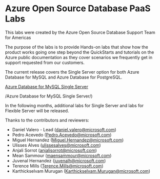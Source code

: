 # Azure Open Source Database PaaS Labs

This labs were created by the Azure Open Source Database Support Team for Americas

The purpose of the labs is to provide  Hands-on labs that show how the product works going one step beyond the QuickStarts and tutorials on the Azure public documentation as they cover scenarios we frequently get in support requested from our customers.

The current release covers the Single Server option for both Azure Database for MySQL and Azure Database for PostgreSQL.

[Azure Database for MySQL Single Server](http://www.google.com)

/Azure Database for MySQL Single Server/) 


In the following months, additional labs for Single Server and labs for Flexible Server will be released.

Thanks to the contributors and reviewers:
- Daniel Valero - Lead (daniel.valero@microsoft.com)
- Pedro Acevedo (Pedro.Acevedo@microsoft.com)
- Miguel Hernandez (Miguel.Hernandez@microsoft.com)
- Ulisses Alves (ulissesalves@microsoft.com)
- Anjali Sorrot (anjalisorrot@microsoft.com)
- Mean Sammour (maensammour@microsoft.com)
- Juvenal Hernandez (juvenalh@microsoft.com)
- Terence Mills (Terence.Mills@microsoft.com)
- Karthickselvam Murugan (Karthickselvam.Murugan@microsoft.com)



